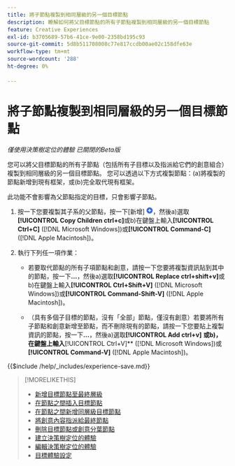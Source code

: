 ```yaml
---
title: 將子節點複製到相同層級的另一個目標節點
description: 瞭解如何將父目標節點的所有子節點複製到相同層級的另一個目標節點
feature: Creative Experiences
exl-id: b3705689-57b6-41ce-9e00-2358bd195c93
source-git-commit: 5d8b511708008c77e817ccdb00ae02c158dfe63e
workflow-type: tm+mt
source-wordcount: '288'
ht-degree: 0%

---
```


# 將子節點複製到相同層級的另一個目標節點

*僅使用決策樹定位的體驗*
*已關閉的Beta版*

您可以將父目標節點的所有子節點（包括所有子目標以及指派給它們的創意組合）複製到相同層級的另一個目標節點。 您可以透過以下方式複製節點：(a)將複製的節點新增到現有框架，或(b)完全取代現有框架。<!-- Give the main use case or an example to explain. -->

此功能不會影響為父節點指定的目標，只會影響子節點。

<!-- 1. [ways to get to the decision tree] -->

1. 按一下您要複製其子系的父節點，按一下[新增] ![](/help/creative/assets/add.png "")，然後a\)選取&#x200B;**[!UICONTROL Copy Children ctrl+c]**&#x200B;或b\)在鍵盤上輸入&#x200B;**[!UICONTROL Ctrl+C]** ([!DNL Microsoft Windows])或&#x200B;**[!UICONTROL Command-C]** ([!DNL Apple Macintosh])。

1. 執行下列任一項作業：

   * 若要取代節點的所有子項節點和創意，請按一下您要將複製資訊貼到其中的節點，按一下&#x200B;**...**，然後a\)選取&#x200B;**[!UICONTROL Replace ctrl+shift+v]**&#x200B;或b\)在鍵盤上輸入&#x200B;**[!UICONTROL Ctrl+Shift+V]** ([!DNL Microsoft Windows])或&#x200B;**[!UICONTROL Command-Shift-V]** ([!DNL Apple Macintosh])。

   * （具有多個子目標的節點，沒有「全部」節點，僅沒有創意）若要將所有子節點和創意新增至節點，而不刪除現有的節點，請按一下您要貼上複製資訊的節點，按一下&#x200B;**...**，然後a\)選取&#x200B;**[!UICONTROL Add ctrl+v]** **或b\)，在鍵盤上輸入&#x200B;**[!UICONTROL Ctrl+V]** ([!DNL Microsoft Windows])或&#x200B;**[!UICONTROL Command-V]** ([!DNL Apple Macintosh])。

<!--
1. (Optional) To save the experience, click **[!UICONTROL Save]**, and then do the following.
...

These formatted steps are inserted automatically from text in the following file in the _includes folder, which reused in multiple places.
-->

{{$include /help/_includes/experience-save.md}}

>[!MORELIKETHIS]
>
>* [新增目標節點至最終層級](experience-target-node-add-final.md)
>* [在節點之間插入目標節點](experience-target-node-add-inner.md)
>* [在節點之間新增同層級目標節點](experience-target-node-add-sibling.md)
>* [將創意內容指派給最終節點](experience-assign-creative-bundles.md)
>* [刪除目標節點或創意分葉節點](/help/creative/experiences/experience-target-node-delete.md)
>* [建立決策樹定位的體驗](experience-create-targeting.md)
>* [編輯決策樹定位的體驗](experience-edit-targeting.md)
>* [目標體驗設定](experience-settings-targeting.md)

